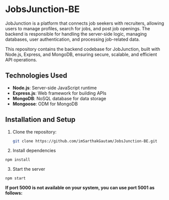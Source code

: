 # JobsJunction-BE

JobJunction is a platform that connects job seekers with recruiters, allowing users to manage profiles, search for jobs, and post job openings.
The backend is responsible for handling the server-side logic, managing databases, user authentication, and processing job-related data.

This repository contains the backend codebase for JobJunction, built with Node.js, Express, and MongoDB, ensuring secure, scalable, and efficient API operations.

## Technologies Used
- **Node.js**: Server-side JavaScript runtime
- **Express.js**: Web framework for building APIs
- **MongoDB**: NoSQL database for data storage
- **Mongoose**: ODM for MongoDB

## Installation and Setup
1. Clone the repository:
   ```bash
   git clone https://github.com/imSarthakGautam/JobsJunction-BE.git
   ```

2. Install dependencies
```
npm install
```

3. Start the server
```
npm start
```
__If port 5000 is not available on your system, you can use port 5001 as follows:__




